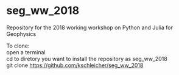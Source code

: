 # seg_ww_2018
Repository for the 2018 working workshop on Python and Julia for Geophysics

To clone:<br>
 open a terminal<br>
 cd to diretory you want to install the repository as seg_ww_2018<br>
 git clone https://github.com/kschleicher/seg_ww_2018<br>
